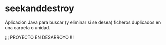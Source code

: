 # seekanddestroy

Aplicación Java para buscar (y eliminar si se desea) ficheros duplicados en una carpeta o unidad.

¡¡¡ PROYECTO EN DESARROYO !!!
